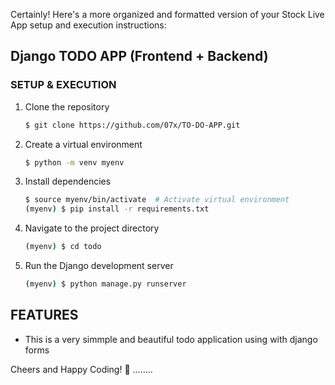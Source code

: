 Certainly! Here's a more organized and formatted version of your Stock Live App setup and execution instructions:


## Django TODO APP (Frontend + Backend)
 

### SETUP & EXECUTION

1. Clone the repository
   ```bash
   $ git clone https://github.com/07x/TO-DO-APP.git
   ```

2. Create a virtual environment
   ```bash
   $ python -m venv myenv
   ```

3. Install dependencies
   ```bash
   $ source myenv/bin/activate  # Activate virtual environment
   (myenv) $ pip install -r requirements.txt
   ```

4. Navigate to the project directory
   ```bash
   (myenv) $ cd todo
   ```

5. Run the Django development server
   ```bash
   (myenv) $ python manage.py runserver
   ```

## FEATURES

- This is a very simmple and beautiful todo   application using with django forms

Cheers and Happy Coding! 🚀
........